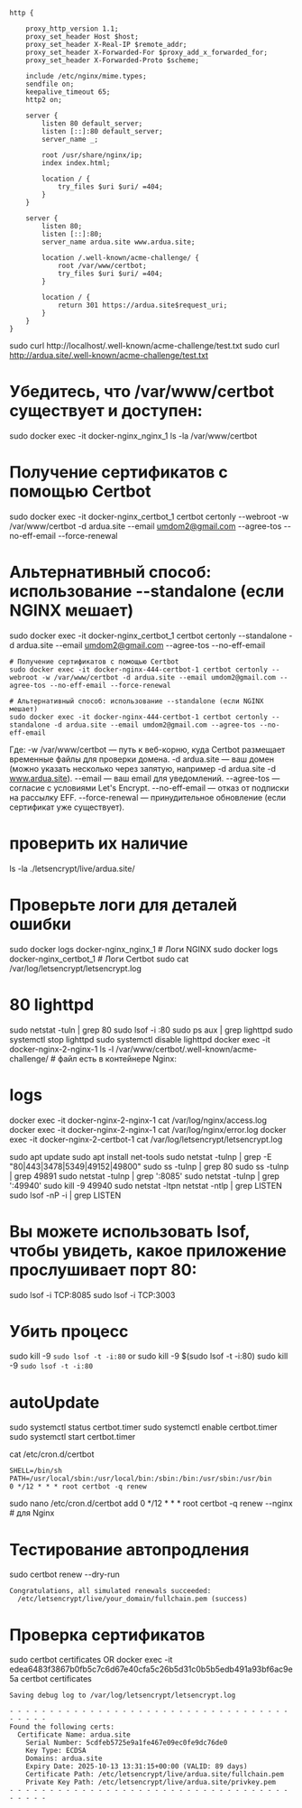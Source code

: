 ```nginx
http {
    
    proxy_http_version 1.1;
    proxy_set_header Host $host;
    proxy_set_header X-Real-IP $remote_addr;
    proxy_set_header X-Forwarded-For $proxy_add_x_forwarded_for;
    proxy_set_header X-Forwarded-Proto $scheme;

    include /etc/nginx/mime.types;
    sendfile on;
    keepalive_timeout 65;
    http2 on;

    server {
        listen 80 default_server;
        listen [::]:80 default_server;
        server_name _;

        root /usr/share/nginx/ip;
        index index.html;

        location / {
            try_files $uri $uri/ =404;
        }
    }

    server {
        listen 80;
        listen [::]:80;
        server_name ardua.site www.ardua.site;

        location /.well-known/acme-challenge/ {
            root /var/www/certbot;
            try_files $uri $uri/ =404;
        }

        location / {
            return 301 https://ardua.site$request_uri;
        }
    }
}
```
sudo curl http://localhost/.well-known/acme-challenge/test.txt
sudo curl http://ardua.site/.well-known/acme-challenge/test.txt

# Убедитесь, что /var/www/certbot существует и доступен:
sudo docker exec -it docker-nginx_nginx_1 ls -la /var/www/certbot

# Получение сертификатов с помощью Certbot
sudo docker exec -it docker-nginx_certbot_1 certbot certonly --webroot -w /var/www/certbot -d ardua.site --email umdom2@gmail.com --agree-tos --no-eff-email --force-renewal

# Альтернативный способ: использование --standalone (если NGINX мешает)
sudo docker exec -it docker-nginx_certbot_1 certbot certonly --standalone -d ardua.site --email umdom2@gmail.com --agree-tos --no-eff-email

```docker-nginx-444
# Получение сертификатов с помощью Certbot
sudo docker exec -it docker-nginx-444-certbot-1 certbot certonly --webroot -w /var/www/certbot -d ardua.site --email umdom2@gmail.com --agree-tos --no-eff-email --force-renewal

# Альтернативный способ: использование --standalone (если NGINX мешает)
sudo docker exec -it docker-nginx-444-certbot-1 certbot certonly --standalone -d ardua.site --email umdom2@gmail.com --agree-tos --no-eff-email
```

Где:
    -w /var/www/certbot — путь к веб-корню, куда Certbot размещает временные файлы для проверки домена.
    -d ardua.site — ваш домен (можно указать несколько через запятую, например -d ardua.site -d www.ardua.site).
    --email — ваш email для уведомлений.
    --agree-tos — согласие с условиями Let's Encrypt.
    --no-eff-email — отказ от подписки на рассылку EFF.
    --force-renewal — принудительное обновление (если сертификат уже существует).

# проверить их наличие
ls -la ./letsencrypt/live/ardua.site/


# Проверьте логи для деталей ошибки
sudo docker logs docker-nginx_nginx_1       # Логи NGINX
sudo docker logs docker-nginx_certbot_1    # Логи Certbot
sudo cat /var/log/letsencrypt/letsencrypt.log

# 80 lighttpd
sudo netstat -tuln | grep 80
sudo lsof -i :80
sudo ps aux | grep lighttpd
sudo systemctl stop lighttpd
sudo systemctl disable lighttpd
docker exec -it docker-nginx-2-nginx-1 ls -l /var/www/certbot/.well-known/acme-challenge/  # файл есть в контейнере Nginx:

# logs
docker exec -it docker-nginx-2-nginx-1 cat /var/log/nginx/access.log
docker exec -it docker-nginx-2-nginx-1 cat /var/log/nginx/error.log
docker exec -it docker-nginx-2-certbot-1 cat /var/log/letsencrypt/letsencrypt.log

sudo apt update
sudo apt install net-tools
sudo netstat -tulnp | grep -E "80|443|3478|5349|49152|49800"
sudo ss -tulnp | grep 80
sudo ss -tulnp | grep 49891
sudo netstat -tulnp | grep ':8085'
sudo netstat -tulnp | grep ':49940'
sudo kill -9 49940
sudo netstat -ltpn
netstat -ntlp | grep LISTEN   
sudo lsof -nP -i | grep LISTEN
# Вы можете использовать lsof, чтобы увидеть, какое приложение прослушивает порт 80:
sudo lsof -i TCP:8085
sudo lsof -i TCP:3003
# Убить процесс
sudo kill -9 `sudo lsof -t -i:80`  or  sudo kill -9 $(sudo lsof -t -i:80)
sudo kill -9 `sudo lsof -t -i:80`

# autoUpdate
sudo systemctl status certbot.timer
sudo systemctl enable certbot.timer
sudo systemctl start certbot.timer

cat /etc/cron.d/certbot
```Пример содержимого:
SHELL=/bin/sh
PATH=/usr/local/sbin:/usr/local/bin:/sbin:/bin:/usr/sbin:/usr/bin
0 */12 * * * root certbot -q renew
```
sudo nano /etc/cron.d/certbot
add
0 */12 * * * root certbot -q renew --nginx  # для Nginx

# Тестирование автопродления
sudo certbot renew --dry-run
```Пример успешного вывода:
Congratulations, all simulated renewals succeeded:
  /etc/letsencrypt/live/your_domain/fullchain.pem (success)
```
# Проверка сертификатов
sudo certbot certificates  OR docker exec -it edea6483f3867b0fb5c7c6d67e40cfa5c26b5d31c0b5b5edb491a93bf6ac9e5a certbot certificates
```
Saving debug log to /var/log/letsencrypt/letsencrypt.log

- - - - - - - - - - - - - - - - - - - - - - - - - - - - - - - - - - - - - - - -
Found the following certs:
  Certificate Name: ardua.site
    Serial Number: 5cdfeb5725e9a1fe467e09ec0fe9dc76de0
    Key Type: ECDSA
    Domains: ardua.site
    Expiry Date: 2025-10-13 13:31:15+00:00 (VALID: 89 days)
    Certificate Path: /etc/letsencrypt/live/ardua.site/fullchain.pem
    Private Key Path: /etc/letsencrypt/live/ardua.site/privkey.pem
- - - - - - - - - - - - - - - - - - - - - - - - - - - - - - - - - - - - - - - -
```
